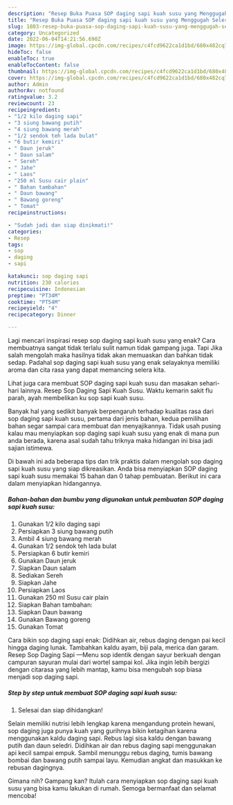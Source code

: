 ```yaml
---
description: "Resep Buka Puasa SOP daging sapi kuah susu yang Menggugah Selera"
title: "Resep Buka Puasa SOP daging sapi kuah susu yang Menggugah Selera"
slug: 1803-resep-buka-puasa-sop-daging-sapi-kuah-susu-yang-menggugah-selera
category: Uncategorized
date: 2022-06-04T14:21:56.690Z
image: https://img-global.cpcdn.com/recipes/c4fcd9622ca1d1bd/680x482cq70/sop-daging-sapi-kuah-susu-foto-resep-utama.jpg
hideToc: false
enableToc: true
enableTocContent: false
thumbnail: https://img-global.cpcdn.com/recipes/c4fcd9622ca1d1bd/680x482cq70/sop-daging-sapi-kuah-susu-foto-resep-utama.jpg
cover: https://img-global.cpcdn.com/recipes/c4fcd9622ca1d1bd/680x482cq70/sop-daging-sapi-kuah-susu-foto-resep-utama.jpg
author: Admin
authorAv: notfound
ratingvalue: 3.2
reviewcount: 23
recipeingredient:
- "1/2 kilo daging sapi"
- "3 siung bawang putih"
- "4 siung bawang merah"
- "1/2 sendok teh lada bulat"
- "6 butir kemiri"
- " Daun jeruk"
- " Daun salam"
- " Sereh"
- " Jahe"
- " Laos"
- "250 ml Susu cair plain"
- " Bahan tambahan"
- " Daun bawang"
- " Bawang goreng"
- " Tomat"
recipeinstructions:

- "Sudah jadi dan siap dinikmati!"
categories:
- Resep
tags:
- sop
- daging
- sapi

katakunci: sop daging sapi 
nutrition: 230 calories
recipecuisine: Indonesian
preptime: "PT34M"
cooktime: "PT54M"
recipeyield: "4"
recipecategory: Dinner

---
```



Lagi mencari inspirasi resep sop daging sapi kuah susu yang enak? Cara membuatnya sangat tidak terlalu sulit namun tidak gampang juga. Tapi Jika salah mengolah maka hasilnya tidak akan memuaskan dan bahkan tidak sedap. Padahal sop daging sapi kuah susu yang enak selayaknya memiliki aroma dan cita rasa yang dapat memancing selera kita.


Lihat juga cara membuat SOP daging sapi kuah susu dan masakan sehari-hari lainnya. Resep Sop Daging Sapi Kuah Susu. Waktu kemarin sakit flu parah, ayah membelikan ku sop sapi kuah susu.

Banyak hal yang sedikit banyak berpengaruh terhadap kualitas rasa dari sop daging sapi kuah susu, pertama dari jenis bahan, kedua pemilihan bahan segar sampai cara membuat dan menyajikannya. Tidak usah pusing kalau mau menyiapkan sop daging sapi kuah susu yang enak di mana pun anda berada, karena asal sudah tahu triknya maka hidangan ini bisa jadi sajian istimewa.


Di bawah ini ada beberapa tips dan trik praktis dalam mengolah sop daging sapi kuah susu yang siap dikreasikan. Anda bisa menyiapkan SOP daging sapi kuah susu memakai 15 bahan dan 0 tahap pembuatan. Berikut ini cara dalam menyiapkan hidangannya.

<!--inarticleads1-->

##### Bahan-bahan dan bumbu yang digunakan untuk pembuatan SOP daging sapi kuah susu:

1. Gunakan 1/2 kilo daging sapi
1. Persiapkan 3 siung bawang putih
1. Ambil 4 siung bawang merah
1. Gunakan 1/2 sendok teh lada bulat
1. Persiapkan 6 butir kemiri
1. Gunakan  Daun jeruk
1. Siapkan  Daun salam
1. Sediakan  Sereh
1. Siapkan  Jahe
1. Persiapkan  Laos
1. Gunakan 250 ml Susu cair plain
1. Siapkan  Bahan tambahan:
1. Siapkan  Daun bawang
1. Gunakan  Bawang goreng
1. Gunakan  Tomat


Cara bikin sop daging sapi enak: Didihkan air, rebus daging dengan pai kecil hingga daging lunak. Tambahkan kaldu ayam, biji pala, merica dan garam. Resep Sop Daging Sapi —Menu sop identik dengan sayur berkuah dengan campuran sayuran mulai dari wortel sampai kol. Jika ingin lebih bergizi dengan citarasa yang lebih mantap, kamu bisa mengubah sop biasa menjadi sop daging sapi. 

<!--inarticleads2-->

##### Step by step untuk membuat SOP daging sapi kuah susu:


1. Selesai dan siap dihidangkan!

Selain memiliki nutrisi lebih lengkap karena mengandung protein hewani, sop daging juga punya kuah yang gurihnya bikin ketagihan karena menggunakan kaldu daging sapi. Rebus lagi sisa kaldu dengan bawang putih dan daun seledri. Didihkan air dan rebus daging sapi menggunakan api kecil sampai empuk. Sambil menunggu rebus daging, tumis bawang bombai dan bawang putih sampai layu. Kemudian angkat dan masukkan ke rebusan dagingnya. 

Gimana nih? Gampang kan? Itulah cara menyiapkan sop daging sapi kuah susu yang bisa kamu lakukan di rumah. Semoga bermanfaat dan selamat mencoba!
